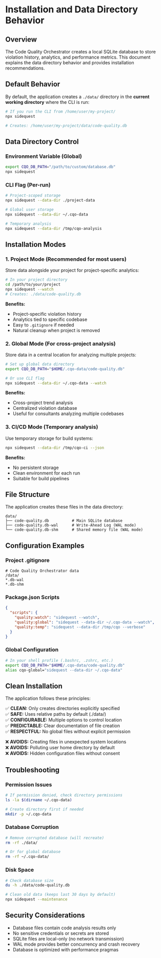 # Installation and Data Directory Behavior

## Overview

The Code Quality Orchestrator creates a local SQLite database to store violation history, analytics, and performance metrics. This document explains the data directory behavior and provides installation recommendations.

## Default Behavior

By default, the application creates a `./data/` directory in the **current working directory** where the CLI is run:

```bash
# If you run the CLI from /home/user/my-project/
npx sidequest

# Creates: /home/user/my-project/data/code-quality.db
```

## Data Directory Control

### Environment Variable (Global)

```bash
export CQO_DB_PATH="/path/to/custom/database.db"
npx sidequest
```

### CLI Flag (Per-run)

```bash
# Project-scoped storage
npx sidequest --data-dir ./project-data

# Global user storage
npx sidequest --data-dir ~/.cqo-data

# Temporary analysis
npx sidequest --data-dir /tmp/cqo-analysis
```

## Installation Modes

### 1. Project Mode (Recommended for most users)

Store data alongside your project for project-specific analytics:

```bash
# In your project directory
cd /path/to/your/project
npx sidequest --watch
# Creates: ./data/code-quality.db
```

**Benefits:**

- Project-specific violation history
- Analytics tied to specific codebase
- Easy to `.gitignore` if needed
- Natural cleanup when project is removed

### 2. Global Mode (For cross-project analysis)

Store data in a central location for analyzing multiple projects:

```bash
# Set up global data directory
export CQO_DB_PATH="$HOME/.cqo-data/code-quality.db"

# Or use CLI flag
npx sidequest --data-dir ~/.cqo-data --watch
```

**Benefits:**

- Cross-project trend analysis
- Centralized violation database
- Useful for consultants analyzing multiple codebases

### 3. CI/CD Mode (Temporary analysis)

Use temporary storage for build systems:

```bash
npx sidequest --data-dir /tmp/cqo-ci --json
```

**Benefits:**

- No persistent storage
- Clean environment for each run
- Suitable for build pipelines

## File Structure

The application creates these files in the data directory:

```
data/
├── code-quality.db          # Main SQLite database
├── code-quality.db-wal      # Write-Ahead Log (WAL mode)
└── code-quality.db-shm      # Shared memory file (WAL mode)
```

## Configuration Examples

### Project .gitignore

```gitignore
# Code Quality Orchestrator data
/data/
*.db-wal
*.db-shm
```

### Package.json Scripts

```json
{
  "scripts": {
    "quality:watch": "sidequest --watch",
    "quality:global": "sidequest --data-dir ~/.cqo-data --watch",
    "quality:temp": "sidequest --data-dir /tmp/cqo --verbose"
  }
}
```

### Global Configuration

```bash
# In your shell profile (.bashrc, .zshrc, etc.)
export CQO_DB_PATH="$HOME/.cqo-data/code-quality.db"
alias cqo-global="sidequest --data-dir ~/.cqo-data"
```

## Clean Installation

The application follows these principles:

✅ **CLEAN:** Only creates directories explicitly specified  
✅ **SAFE:** Uses relative paths by default (./data/)  
✅ **CONFIGURABLE:** Multiple options to control location  
✅ **PREDICTABLE:** Clear documentation of file creation  
✅ **RESPECTFUL:** No global files without explicit permission

❌ **AVOIDS:** Creating files in unexpected system locations  
❌ **AVOIDS:** Polluting user home directory by default  
❌ **AVOIDS:** Hidden configuration files without consent

## Troubleshooting

### Permission Issues

```bash
# If permission denied, check directory permissions
ls -la $(dirname ~/.cqo-data)

# Create directory first if needed
mkdir -p ~/.cqo-data
```

### Database Corruption

```bash
# Remove corrupted database (will recreate)
rm -rf ./data/

# Or for global database
rm -rf ~/.cqo-data/
```

### Disk Space

```bash
# Check database size
du -h ./data/code-quality.db

# Clean old data (keeps last 30 days by default)
npx sidequest --maintenance
```

## Security Considerations

- Database files contain code analysis results only
- No sensitive credentials or secrets are stored
- SQLite files are local-only (no network transmission)
- WAL mode provides better concurrency and crash recovery
- Database is optimized with performance pragmas
